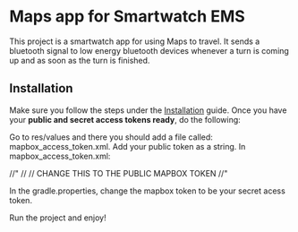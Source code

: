 # Maps app for Smartwatch EMS

This project is a smartwatch app for using Maps to travel. It sends a bluetooth signal to low energy bluetooth devices whenever a turn is coming up and as soon as the turn is finished.

## Installation

Make sure you follow the steps under the [Installation](https://docs.mapbox.com/android/beta/navigation/guides/install/) guide. Once you have your **public and secret access tokens ready**, do the following:

Go to res/values and there you should add a file called: mapbox_access_token.xml. Add your public token as a string. 
In mapbox_access_token.xml:

//"<?xml version="1.0" encoding="utf-8"?>
//<resources xmlns:tools="http://schemas.android.com/tools">
//    <string name="mapbox_access_token">CHANGE THIS TO THE PUBLIC MAPBOX TOKEN</string>
//</resources>"



In the gradle.properties, change the mapbox token to be your secret acess token.

Run the project and enjoy!
